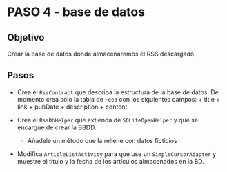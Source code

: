 PASO 4 - base de datos
======================

Objetivo
--------

Crear la base de datos donde almacenaremos el RSS descargado

Pasos
-----

- Crea el `RssContract` que describa la estructura de la base de datos. De momento crea sólo la tabla de `Feed` con los siguientes campos:
		+ title
		+ link
		+ pubDate
		+ description
		+ content

- Crea el `RssDbHelper` que extienda de `SQLiteOpenHelper` y que se encargue de crear la BBDD.
	- Añadele un método que la rellene con datos ficticios

- Modifica `ArticleListActivity` para que use un `SimpleCursorAdapter` y muestre el título y la fecha de los artículos almacenados en la BD.

